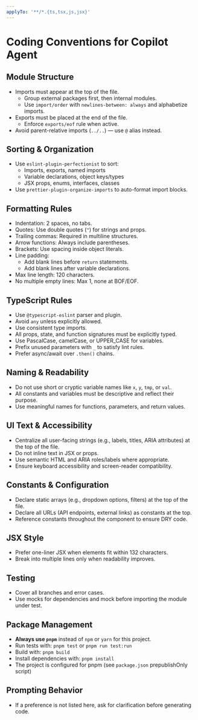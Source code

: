 ```yaml
---
applyTo: '**/*.{ts,tsx,js,jsx}'
---
```


# Coding Conventions for Copilot Agent

## Module Structure

- Imports must appear at the top of the file.
  - Group external packages first, then internal modules.
  - Use `import/order` with `newlines-between: always` and alphabetize imports.
- Exports must be placed at the end of the file.
  - Enforce `exports/eof` rule when active.
- Avoid parent-relative imports (`../..`) — use `@` alias instead.

## Sorting & Organization

- Use `eslint-plugin-perfectionist` to sort:
  - Imports, exports, named imports
  - Variable declarations, object keys/types
  - JSX props, enums, interfaces, classes
- Use `prettier-plugin-organize-imports` to auto-format import blocks.

## Formatting Rules

- Indentation: 2 spaces, no tabs.
- Quotes: Use double quotes (`"`) for strings and props.
- Trailing commas: Required in multiline structures.
- Arrow functions: Always include parentheses.
- Brackets: Use spacing inside object literals.
- Line padding:
  - Add blank lines before `return` statements.
  - Add blank lines after variable declarations.
- Max line length: 120 characters.
- No multiple empty lines: Max 1, none at BOF/EOF.

## TypeScript Rules

- Use `@typescript-eslint` parser and plugin.
- Avoid `any` unless explicitly allowed.
- Use consistent type imports.
- All props, state, and function signatures must be explicitly typed.
- Use PascalCase, camelCase, or UPPER_CASE for variables.
- Prefix unused parameters with `_` to satisfy lint rules.
- Prefer async/await over `.then()` chains.

## Naming & Readability

- Do not use short or cryptic variable names like `x`, `y`, `tmp`, or `val`.
- All constants and variables must be descriptive and reflect their purpose.
- Use meaningful names for functions, parameters, and return values.

## UI Text & Accessibility

- Centralize all user-facing strings (e.g., labels, titles, ARIA attributes) at the top of the file.
- Do not inline text in JSX or props.
- Use semantic HTML and ARIA roles/labels where appropriate.
- Ensure keyboard accessibility and screen-reader compatibility.

## Constants & Configuration

- Declare static arrays (e.g., dropdown options, filters) at the top of the file.
- Declare all URLs (API endpoints, external links) as constants at the top.
- Reference constants throughout the component to ensure DRY code.

## JSX Style

- Prefer one-liner JSX when elements fit within 132 characters.
- Break into multiple lines only when readability improves.

## Testing

- Cover all branches and error cases.
- Use mocks for dependencies and mock before importing the module under test.

## Package Management

- **Always use `pnpm`** instead of `npm` or `yarn` for this project.
- Run tests with: `pnpm test` or `pnpm run test:run`
- Build with: `pnpm build`
- Install dependencies with: `pnpm install`
- The project is configured for pnpm (see `package.json` prepublishOnly script)

## Prompting Behavior

- If a preference is not listed here, ask for clarification before generating code.
